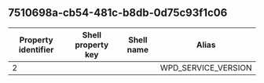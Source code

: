 ## 7510698a-cb54-481c-b8db-0d75c93f1c06

Property identifier | Shell property key | Shell name | Alias
--- | --- | --- | ---
2 |  |  | WPD_SERVICE_VERSION

